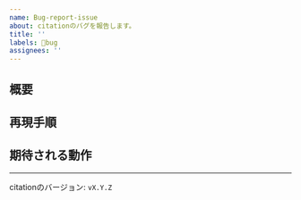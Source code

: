 ```yaml
---
name: Bug-report-issue
about: citationのバグを報告します。
title: ''
labels: 🐛bug
assignees: ''
---
```


<!--
    Issueを開ける前に:
    1. 既に同じIssueが開かれていないか確認してください。
    2. できるだけ詳細に書いてください。
    3. セキュリティに関係する重大な不具合についてはIssueではなく、メールで報告してください。詳細は citation Security Policy をご覧ください。
        https://citation.m2en.dev/security-policy/
-->

## 概要

<!--
    バグの概要を記載してください。
-->

## 再現手順

<!--
    バグの再現手順を記載してください。
-->

## 期待される動作

<!--
    バグが発生していなかった場合、期待される動作を記載してください。
-->

----

citationのバージョン: `vX.Y.Z`

<!--
    citationのバージョンを記載してください。
    バージョンは /help を実行するか、起動時Dockerのコンソールに表示されます。
-->
